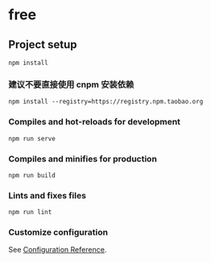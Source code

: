 # free

## Project setup
```
npm install
```
### 建议不要直接使用 cnpm 安装依赖
```
npm install --registry=https://registry.npm.taobao.org
```
### Compiles and hot-reloads for development
```
npm run serve
```

### Compiles and minifies for production
```
npm run build
```

### Lints and fixes files
```
npm run lint
```

### Customize configuration
See [Configuration Reference](https://cli.vuejs.org/config/).
